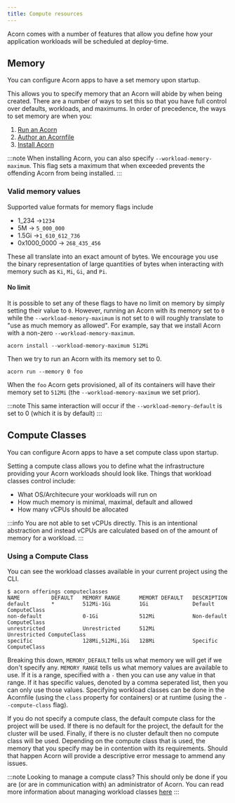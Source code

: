 ```yaml
---
title: Compute resources
---
```


Acorn comes with a number of features that allow you define how your application workloads will be scheduled at deploy-time.

## Memory
You can configure Acorn apps to have a set memory upon startup.

This allows you to specify memory that an Acorn will abide by when being created. There are a number of ways to set this so that you have full control over defaults, workloads, and maximums. In order of precedence, the ways to set memory are when you:

1. [Run an Acorn](50-running/55-compute-resources.md)
2. [Author an Acornfile](38-authoring/03-containers.md#memory)
3. [Install Acorn](30-installation/02-options.md#memory)

:::note
When installing Acorn, you can also specify `--workload-memory-maximum`. This flag sets a maximum that when exceeded prevents the offending Acorn from being installed.
:::

### Valid memory values
Supported value formats for memory flags include
- 1_234 ->`1234`
- 5M -> `5_000_000`
- 1.5Gi ->`1_610_612_736`
- 0x1000_0000 -> `268_435_456`

These all translate into an exact amount of bytes. We encourage you use the binary representation of large quantities of bytes when interacting with memory such as `Ki`, `Mi`, `Gi`, and `Pi`.

#### No limit
It is possible to set any of these flags to have no limit on memory by simply setting their value to `0`. However, running an Acorn with its memory set to `0` while the `--workload-memory-maximum` is not set to `0` will roughly translate to "use as much memory as allowed". For example, say that we install Acorn with a non-zero `--workload-memory-maximum`.

```console
acorn install --workload-memory-maximum 512Mi
```

Then we try to run an Acorn with its memory set to 0.

```console
acorn run --memory 0 foo
```

When the `foo` Acorn gets provisioned, all of its containers will have their memory set to `512Mi` (the `--workload-memory-maximum` we set prior).

:::note
This same interaction will occur if the `--workload-memory-default` is set to 0 (which it is by default)
:::

## Compute Classes
You can configure Acorn apps to have a set compute class upon startup.

Setting a compute class allows you to define what the infrastructure providing your Acorn workloads should look like. Things that workload classes control include:

- What OS/Architecure your workloads will run on
- How much memory is minimal, maximal, default and allowed
- How many vCPUs should be allocated

:::info
You are not able to set vCPUs directly. This is an intentional abstraction and instead vCPUs are calculated based on of the amount of memory for a workload.
:::

### Using a Compute Class
You can see the workload classes available in your current project using the CLI. 

```console
$ acorn offerings computeclasses
NAME          DEFAULT   MEMORY RANGE      MEMORT DEFAULT   DESCRIPTION         
default       *         512Mi-1Gi         1Gi              Default ComputeClass
non-default             0-1Gi             512Mi            Non-default ComputeClass
unrestricted            Unrestricted      512Mi            Unrestricted ComputeClass
specific                128Mi,512Mi,1Gi   128Mi            Specific ComputeClass
```

Breaking this down, `MEMORY_DEFAULT` tells us what memory we will get if we don't specify any. `MEMORY_RANGE` tells us what memory values are available to use. If it is a range, specified with a `-` then you can use any value in that range. If it has specific values, denoted by a comma seperated list, then you can only use those values. Specifying workload classes can be done in the Acornfile (using the `class` property for containers) or at runtime (using the `--compute-class` flag). 

If you do not specify a compute class, the default compute class for the project will be used. If there is no default for the project, the default for the cluster will be used. Finally, if there is no cluster default then no compute class will be used. Depending on the compute class that is used, the memory that you specify may be in contention with its requirements. Should that happen Acorn will provide a descriptive error message to ammend any issues.

:::note
Looking to manage a compute class? This should only be done if you are (or are in communication with) an administrator of Acorn. You can read more information about managing workload classes [here](02-admin/03-computeclasses.md)
:::